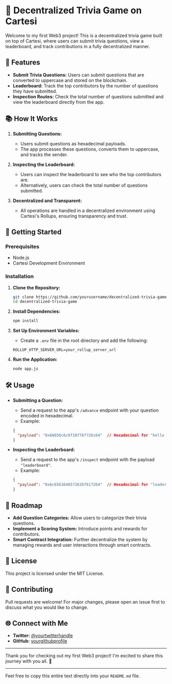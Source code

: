 # 🚀 Decentralized Trivia Game on Cartesi

Welcome to my first Web3 project! This is a decentralized trivia game built on top of Cartesi, where users can submit trivia questions, view a leaderboard, and track contributions in a fully decentralized manner.

## 🌟 Features

- **Submit Trivia Questions:** Users can submit questions that are converted to uppercase and stored on the blockchain.
- **Leaderboard:** Track the top contributors by the number of questions they have submitted.
- **Inspection Routes:** Check the total number of questions submitted and view the leaderboard directly from the app.

## 📚 How It Works

1. **Submitting Questions:**
   - Users submit questions as hexadecimal payloads.
   - The app processes these questions, converts them to uppercase, and tracks the sender.

2. **Inspecting the Leaderboard:**
   - Users can inspect the leaderboard to see who the top contributors are.
   - Alternatively, users can check the total number of questions submitted.

3. **Decentralized and Transparent:**
   - All operations are handled in a decentralized environment using Cartesi's Rollups, ensuring transparency and trust.

## 🚀 Getting Started

### Prerequisites

- Node.js
- Cartesi Development Environment

### Installation

1. **Clone the Repository:**

   ```bash
   git clone https://github.com/yourusername/decentralized-trivia-game.git
   cd decentralized-trivia-game
   ```

2. **Install Dependencies:**

   ```bash
   npm install
   ```

3. **Set Up Environment Variables:**

   - Create a `.env` file in the root directory and add the following:

   ```env
   ROLLUP_HTTP_SERVER_URL=your_rollup_server_url
   ```

4. **Run the Application:**

   ```bash
   node app.js
   ```

## 🛠️ Usage

- **Submitting a Question:**

   - Send a request to the app's `/advance` endpoint with your question encoded in hexadecimal.
   - Example:

   ```json
   {
     "payload": "0x68656c6c6f20776f726c64"  // Hexadecimal for "hello world"
   }
   ```

- **Inspecting the Leaderboard:**

   - Send a request to the app's `/inspect` endpoint with the payload `"leaderboard"`.
   - Example:

   ```json
   {
     "payload": "0x6c6561646572626f617264"  // Hexadecimal for "leaderboard"
   }
   ```

## 🎯 Roadmap

- **Add Question Categories:** Allow users to categorize their trivia questions.
- **Implement a Scoring System:** Introduce points and rewards for contributors.
- **Smart Contract Integration:** Further decentralize the system by managing rewards and user interactions through smart contracts.

## 📄 License

This project is licensed under the MIT License.

## 📢 Contributing

Pull requests are welcome! For major changes, please open an issue first to discuss what you would like to change.

## 🌐 Connect with Me

- **Twitter:** [@yourtwitterhandle](https://twitter.com/yourtwitterhandle)
- **GitHub:** [yourgithubprofile](https://github.com/yourusername)

---

Thank you for checking out my first Web3 project! I'm excited to share this journey with you all. 🚀

---

Feel free to copy this entire text directly into your `README.md` file.